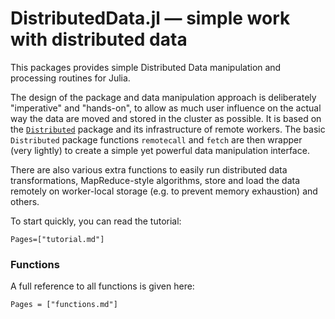 
# DistributedData.jl — simple work with distributed data

This packages provides simple Distributed Data manipulation and processing
routines for Julia.

The design of the package and data manipulation approach is deliberately
"imperative" and "hands-on", to allow as much user influence on the actual way
the data are moved and stored in the cluster as possible. It is based on the
[`Distributed`](https://docs.julialang.org/en/v1/stdlib/Distributed/) package
and its infrastructure of remote workers. The basic `Distributed` package
functions `remotecall` and `fetch` are then wrapper (very lightly) to create a
simple yet powerful data manipulation interface.

There are also various extra functions to easily run distributed data
transformations, MapReduce-style algorithms, store and load the data remotely
on worker-local storage (e.g. to prevent memory exhaustion) and others.

To start quickly, you can read the tutorial:

```@contents
Pages=["tutorial.md"]
```

### Functions

A full reference to all functions is given here:

```@contents
Pages = ["functions.md"]
```
